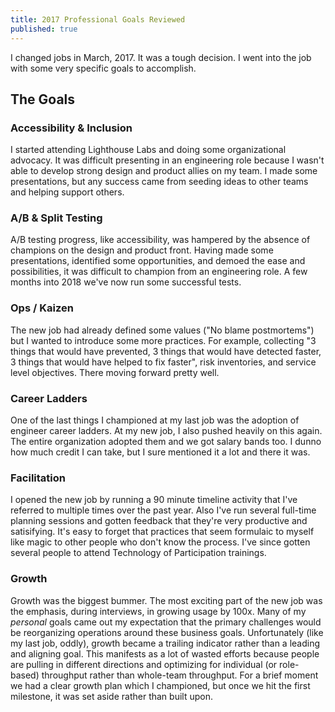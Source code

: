 ```yaml
---
title: 2017 Professional Goals Reviewed
published: true
---
```


I changed jobs in March, 2017. It was a tough decision. I went into the job with some very specific goals to accomplish.

## The Goals

### Accessibility & Inclusion

I started attending Lighthouse Labs and doing some organizational advocacy. It was difficult presenting in an engineering role because I wasn't able to develop strong design and product allies on my team. I made some presentations, but any success came from seeding ideas to other teams and helping support others.

### A/B & Split Testing

A/B testing progress, like accessibility, was  hampered by the absence of champions on the design and product front. Having made some presentations, identified some opportunities, and demoed the ease and possibilities, it was difficult to champion from an engineering role. A few months into 2018 we've now run some successful tests.

### Ops / Kaizen

The new job had already defined some values ("No blame postmortems") but I wanted to introduce some more practices. For example, collecting "3 things that would have prevented, 3 things that would have detected faster, 3 things that would have helped to fix faster", risk inventories, and service level objectives. There moving forward pretty well.

### Career Ladders

One of the last things I championed at my last job was the adoption of engineer career ladders. At my new job, I also pushed heavily on this again. The entire organization adopted them and we got salary bands too. I dunno how much credit I can take, but I sure mentioned it a lot and there it was.

### Facilitation

I opened the new job by running a 90 minute timeline activity that I've referred to multiple times over the past year. Also I've run several full-time planning sessions and gotten feedback that they're very productive and satisifying. It's easy to forget that practices that seem formulaic to myself like magic to other people who don't know the process. I've since gotten several people to attend Technology of Participation trainings.

### Growth

Growth was the biggest bummer. The most exciting part of the new job was the emphasis, during interviews, in growing usage by 100x. Many of my _personal_ goals came out my expectation that the primary challenges would be reorganizing operations around these business goals. Unfortunately (like my last job, oddly), growth became a trailing indicator rather than a leading and aligning goal. This manifests as a lot of wasted efforts because people are pulling in different directions and optimizing for individual (or role-based) throughput rather than whole-team throughput. For a brief moment we had a clear growth plan which I championed, but once we hit the first milestone, it was set aside rather than built upon.
